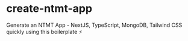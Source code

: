 # create-ntmt-app

Generate an NTMT App - NextJS, TypeScript, MongoDB, Tailwind CSS quickly using this boilerplate ⚡
